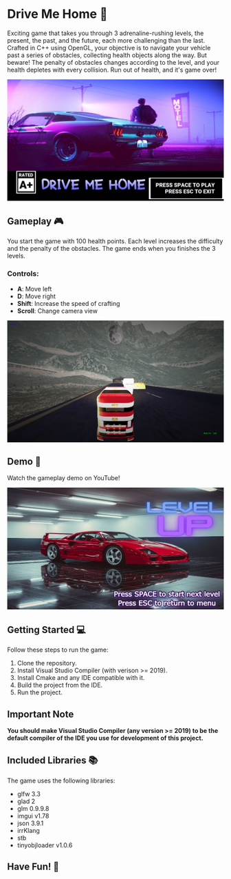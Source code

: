 # Drive Me Home 🚗

Exciting game that takes you through 3 adrenaline-rushing levels, the present, the past, and the future, each more challenging than the last. Crafted in C++ using OpenGL, your objective is to navigate your vehicle past a series of obstacles, collecting health objects along the way. But beware! The penalty of obstacles changes according to the level, and your health depletes with every collision. Run out of health, and it's game over!

![Drive Me Home Screenshot](./documentation/screenshots/1-menu.png)

## Gameplay 🎮

You start the game with 100 health points. Each level increases the difficulty and the penalty of the obstacles. The game ends when you finishes the 3 levels.

### Controls:

- **A**: Move left
- **D**: Move right
- **Shift**: Increase the speed of crafting
- **Scroll**: Change camera view

![Drive Me Home Screenshot](./documentation/screenshots/2-level-1.png)

## Demo 🎥

Watch the gameplay demo on YouTube!

[![Drive Me Home Gameplay](./documentation/screenshots/4-level-up.png)](http://www.youtube.com/watch?v=-o9Z7iQaBZQ "Drive Me Home Gameplay")

## Getting Started 💻

Follow these steps to run the game:

1. Clone the repository.
2. Install Visual Studio Compiler (with verison >= 2019).
3. Install Cmake and any IDE compatible with it.
4. Build the project from the IDE.
5. Run the project.

## Important Note

**You should make Visual Studio Compiler (any version >= 2019) to be the default compiler of the IDE you use for development of this project.**

## Included Libraries 📚

The game uses the following libraries:

- glfw 3.3
- glad 2
- glm 0.9.9.8
- imgui v1.78
- json 3.9.1
- irrKlang
- stb
- tinyobjloader v1.0.6

## Have Fun! 🚀
